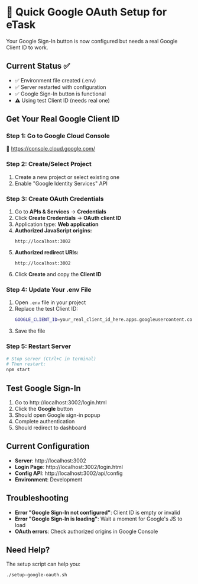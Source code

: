 # 🔧 Quick Google OAuth Setup for eTask

Your Google Sign-In button is now configured but needs a real Google Client ID to work.

## Current Status ✅
- ✅ Environment file created (.env)
- ✅ Server restarted with configuration
- ✅ Google Sign-In button is functional
- ⚠️  Using test Client ID (needs real one)

## Get Your Real Google Client ID

### Step 1: Go to Google Cloud Console
🔗 https://console.cloud.google.com/

### Step 2: Create/Select Project
1. Create a new project or select existing one
2. Enable "Google Identity Services" API

### Step 3: Create OAuth Credentials
1. Go to **APIs & Services** → **Credentials**
2. Click **Create Credentials** → **OAuth client ID**
3. Application type: **Web application**
4. **Authorized JavaScript origins:**
   ```
   http://localhost:3002
   ```
5. **Authorized redirect URIs:**
   ```
   http://localhost:3002
   ```
6. Click **Create** and copy the **Client ID**

### Step 4: Update Your .env File
1. Open `.env` file in your project
2. Replace the test Client ID:
   ```bash
   GOOGLE_CLIENT_ID=your_real_client_id_here.apps.googleusercontent.com
   ```
3. Save the file

### Step 5: Restart Server
```bash
# Stop server (Ctrl+C in terminal)
# Then restart:
npm start
```

## Test Google Sign-In
1. Go to http://localhost:3002/login.html
2. Click the **Google** button
3. Should open Google sign-in popup
4. Complete authentication
5. Should redirect to dashboard

## Current Configuration
- **Server**: http://localhost:3002
- **Login Page**: http://localhost:3002/login.html
- **Config API**: http://localhost:3002/api/config
- **Environment**: Development

## Troubleshooting
- **Error "Google Sign-In not configured"**: Client ID is empty or invalid
- **Error "Google Sign-In is loading"**: Wait a moment for Google's JS to load
- **OAuth errors**: Check authorized origins in Google Console

## Need Help?
The setup script can help you:
```bash
./setup-google-oauth.sh
```
